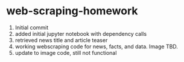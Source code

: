 # web-scraping-homework
1. Initial commit
2. added initial jupyter notebook with dependency calls 
3. retrieved news title and article teaser
4. working webscraping code for news, facts, and data. Image TBD.
5. update to image code, still not functional
